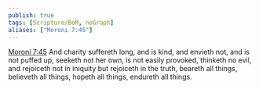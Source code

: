 ```yaml
---
publish: true
tags: [Scripture/BoM, noGraph]
aliases: ["Moroni 7:45"]
---
```

[Moroni 7:45](https://churchofjesuschrist.org/study/scriptures/bofm/moro/7?lang=eng&id=p45#p45) And charity suffereth long, and is kind, and envieth not, and is not puffed up, seeketh not her own, is not easily provoked, thinketh no evil, and rejoiceth not in iniquity but rejoiceth in the truth, beareth all things, believeth all things, hopeth all things, endureth all things.

